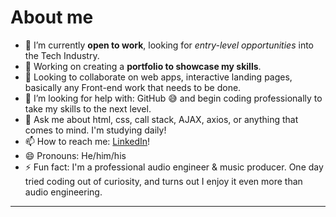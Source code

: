 # About me

- 🔭 I’m currently **open to work**, looking for *entry-level opportunities* into the Tech Industry.
- 🌱 Working on creating a **portfolio to showcase my skills**.
- 👯 Looking to collaborate on web apps, interactive landing pages, basically any Front-end work that needs to be done.
- 🤔 I’m looking for help with: GitHub 😅 and begin coding professionally to take my skills to the next level.
- 💬 Ask me about html, css, call stack, AJAX, axios, or anything that comes to mind. I'm studying daily! 
- 📫 How to reach me: [LinkedIn](https://www.linkedin.com/in/alexebenmusic/)!
- 😄 Pronouns: He/him/his
- ⚡ Fun fact: I'm a professional audio engineer & music producer. One day tried coding out of curiosity, and turns out I enjoy it even more than audio engineering.

---
